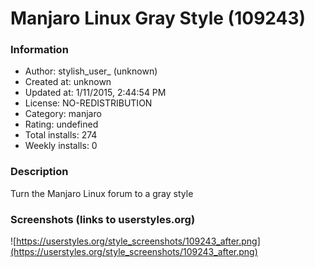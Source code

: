 # Manjaro Linux Gray Style (109243)

### Information
- Author: stylish_user_ (unknown)
- Created at: unknown
- Updated at: 1/11/2015, 2:44:54 PM
- License: NO-REDISTRIBUTION
- Category: manjaro
- Rating: undefined
- Total installs: 274
- Weekly installs: 0


### Description
Turn the Manjaro Linux forum to a gray style


### Screenshots (links to userstyles.org)
![https://userstyles.org/style_screenshots/109243_after.png](https://userstyles.org/style_screenshots/109243_after.png)



